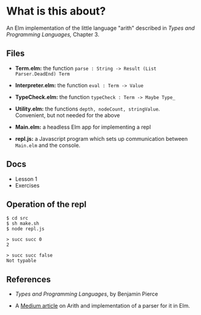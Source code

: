 # What is this about?

An Elm implementation of the little language "arith" described in  *Types and Programming Languages,* Chapter 3.  


## Files

- **Term.elm:** the function `parse : String -> Result (List Parser.DeadEnd) Term`

- **Interpreter.elm:** the function `eval : Term -> Value`

- **TypeCheck.elm:** the function `typeCheck : Term -> Maybe Type_`

- **Utility.elm:** the functions `depth, nodeCount, stringValue`.  
Convenient, but not needed for the above

- **Main.elm:** a headless Elm app for implementing a repl

- **repl.js:** a Javascript program which sets up communication between `Main.elm` and the console.

## Docs

- Lesson 1
- Exercises

## Operation of the repl  

```
$ cd src
$ sh make.sh
$ node repl.js

> succ succ 0
2

> succ succ false
Not typable
```



## References

- *Types and Programming Languages*, by Benjamin Pierce

- A [Medium article](https://medium.com/@jxxcarlson/implementing-the-mini-language-arith-in-elm-a522f9a7101) on Arith and implementation of a parser for it in Elm.

